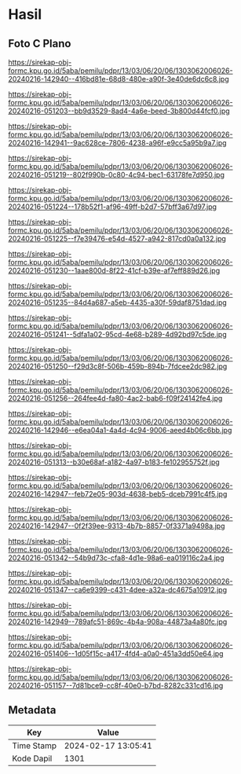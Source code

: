 # Hasil

## Foto C Plano

https://sirekap-obj-formc.kpu.go.id/5aba/pemilu/pdpr/13/03/06/20/06/1303062006026-20240216-142940--416bd81e-68d8-480e-a90f-3e40de6dc6c8.jpg

https://sirekap-obj-formc.kpu.go.id/5aba/pemilu/pdpr/13/03/06/20/06/1303062006026-20240216-051203--bb9d3529-8ad4-4a6e-beed-3b800d44fcf0.jpg

https://sirekap-obj-formc.kpu.go.id/5aba/pemilu/pdpr/13/03/06/20/06/1303062006026-20240216-142941--9ac628ce-7806-4238-a96f-e9cc5a95b9a7.jpg

https://sirekap-obj-formc.kpu.go.id/5aba/pemilu/pdpr/13/03/06/20/06/1303062006026-20240216-051219--802f990b-0c80-4c94-bec1-63178fe7d950.jpg

https://sirekap-obj-formc.kpu.go.id/5aba/pemilu/pdpr/13/03/06/20/06/1303062006026-20240216-051224--178b52f1-af96-49ff-b2d7-57bff3a67d97.jpg

https://sirekap-obj-formc.kpu.go.id/5aba/pemilu/pdpr/13/03/06/20/06/1303062006026-20240216-051225--f7e39476-e54d-4527-a942-817cd0a0a132.jpg

https://sirekap-obj-formc.kpu.go.id/5aba/pemilu/pdpr/13/03/06/20/06/1303062006026-20240216-051230--1aae800d-8f22-41cf-b39e-af7eff889d26.jpg

https://sirekap-obj-formc.kpu.go.id/5aba/pemilu/pdpr/13/03/06/20/06/1303062006026-20240216-051235--84d4a687-a5eb-4435-a30f-59daf8751dad.jpg

https://sirekap-obj-formc.kpu.go.id/5aba/pemilu/pdpr/13/03/06/20/06/1303062006026-20240216-051241--5dfa1a02-95cd-4e68-b289-4d92bd97c5de.jpg

https://sirekap-obj-formc.kpu.go.id/5aba/pemilu/pdpr/13/03/06/20/06/1303062006026-20240216-051250--f29d3c8f-506b-459b-894b-7fdcee2dc982.jpg

https://sirekap-obj-formc.kpu.go.id/5aba/pemilu/pdpr/13/03/06/20/06/1303062006026-20240216-051256--264fee4d-fa80-4ac2-bab6-f09f24142fe4.jpg

https://sirekap-obj-formc.kpu.go.id/5aba/pemilu/pdpr/13/03/06/20/06/1303062006026-20240216-142946--e6ea04a1-4a4d-4c94-9006-aeed4b06c6bb.jpg

https://sirekap-obj-formc.kpu.go.id/5aba/pemilu/pdpr/13/03/06/20/06/1303062006026-20240216-051313--b30e68af-a182-4a97-b183-fe102955752f.jpg

https://sirekap-obj-formc.kpu.go.id/5aba/pemilu/pdpr/13/03/06/20/06/1303062006026-20240216-142947--feb72e05-903d-4638-beb5-dceb7991c4f5.jpg

https://sirekap-obj-formc.kpu.go.id/5aba/pemilu/pdpr/13/03/06/20/06/1303062006026-20240216-142947--0f2f39ee-9313-4b7b-8857-0f3371a9498a.jpg

https://sirekap-obj-formc.kpu.go.id/5aba/pemilu/pdpr/13/03/06/20/06/1303062006026-20240216-051342--54b9d73c-cfa8-4d1e-98a6-ea019116c2a4.jpg

https://sirekap-obj-formc.kpu.go.id/5aba/pemilu/pdpr/13/03/06/20/06/1303062006026-20240216-051347--ca6e9399-c431-4dee-a32a-dc4675a10912.jpg

https://sirekap-obj-formc.kpu.go.id/5aba/pemilu/pdpr/13/03/06/20/06/1303062006026-20240216-142949--789afc51-869c-4b4a-908a-44873a4a80fc.jpg

https://sirekap-obj-formc.kpu.go.id/5aba/pemilu/pdpr/13/03/06/20/06/1303062006026-20240216-051406--1d05f15c-a417-4fd4-a0a0-451a3dd50e64.jpg

https://sirekap-obj-formc.kpu.go.id/5aba/pemilu/pdpr/13/03/06/20/06/1303062006026-20240216-051157--7d81bce9-cc8f-40e0-b7bd-8282c331cd16.jpg


## Metadata

| Key        | Value               |
| ---------- | ------------------- |
| Time Stamp | 2024-02-17 13:05:41 |
| Kode Dapil | 1301                |



